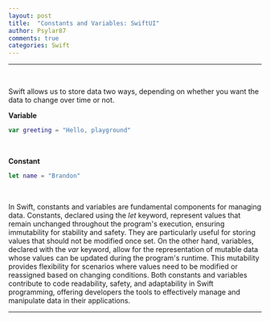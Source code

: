 ```yaml
---
layout: post
title:  "Constants and Variables: SwiftUI"
author: Psylar87
comments: true
categories: Swift
---
```


<hr>
<br>

<p>
Swift allows us to store data two ways, depending on whether you want the data to change over time or not.
</p>

**Variable**
```swift
var greeting = "Hello, playground"
```

<br>

**Constant**
```swift
let name = "Brandon"
```
<br>

In Swift, constants and variables are fundamental components for managing data. Constants, declared using the *let* keyword, represent values that remain unchanged throughout the program's execution, ensuring immutability for stability and safety. They are particularly useful for storing values that should not be modified once set. On the other hand, variables, declared with the *var* keyword, allow for the representation of mutable data whose values can be updated during the program's runtime. This mutability provides flexibility for scenarios where values need to be modified or reassigned based on changing conditions. Both constants and variables contribute to code readability, safety, and adaptability in Swift programming, offering developers the tools to effectively manage and manipulate data in their applications.

<hr>